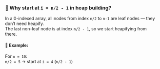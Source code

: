 ### 📌 Why start at `i = n/2 - 1` in heap building?

In a 0-indexed array, all nodes from index `n/2` to `n-1` are leaf nodes — they don’t need heapify.  
The last non-leaf node is at index `n/2 - 1`, so we start heapifying from there.

#### 🧮 Example:
For `n = 10`:  
`n/2 = 5` → start at `i = 4` (`n/2 - 1`)
